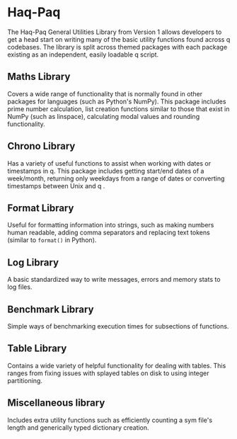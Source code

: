# Haq-Paq

The Haq-Paq General Utilities Library from Version 1 allows developers to get a head start on writing many of the basic utility functions found across q codebases. The library is split across themed packages with each package existing as an independent, easily loadable q script.

## Maths Library
Covers a wide range of functionality that is normally found in other packages for languages (such as Python's NumPy).
This package includes prime number calculation, list creation functions similar to those that exist in NumPy (such as linspace), calculating modal values and rounding functionality.

## Chrono Library
Has a variety of useful functions to assist when working with dates or timestamps in q.
This package includes getting start/end dates of a week/month, returning only weekdays from a range
of dates or converting timestamps between Unix and q .

## Format Library
Useful for formatting information into strings, such as making numbers human readable,
adding comma separators and replacing text tokens (similar to `format()` in Python).

## Log Library
A basic standardized way to write messages, errors and memory stats to log files.

## Benchmark Library
Simple ways of benchmarking execution times for subsections of functions.

## Table Library
Contains a wide variety of helpful functionality for dealing with tables.
This ranges from fixing issues with splayed tables on disk to using integer partitioning.

## Miscellaneous library
Includes extra utility functions such as efficiently counting a sym file's length and generically typed dictionary creation.
